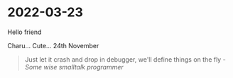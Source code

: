 # 2022-03-23

Hello friend

Charu... Cute... 24th November

> Just let it crash and drop in debugger, we'll define things on the fly - *Some wise smalltalk programmer*

